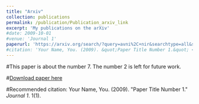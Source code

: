 ```yaml
---
title: "Arxiv"
collection: publications
permalink: /publication/Publication_arxiv_link
excerpt: 'My publications on the arXiv'
#date: 2009-10-01
#venue: 'Journal 1'
paperurl: 'https://arxiv.org/search/?query=avni%2C+nir&searchtype=all&source=header'
#citation: 'Your Name, You. (2009). &quot;Paper Title Number 1.&quot; <i>Journal 1</i>. 1(1).'
---
```

#This paper is about the number 7. The number 2 is left for future work.

#[Download paper here](http://academicpages.github.io/files/paper1.pdf)

#Recommended citation: Your Name, You. (2009). "Paper Title Number 1." <i>Journal 1</i>. 1(1).
